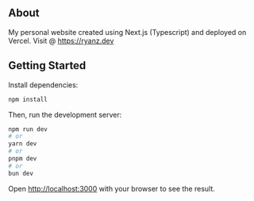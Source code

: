## About
My personal website created using Next.js (Typescript) and deployed on Vercel. Visit @ https://ryanz.dev

## Getting Started

Install dependencies:
```bash
npm install
```

Then, run the development server:

```bash
npm run dev
# or
yarn dev
# or
pnpm dev
# or
bun dev
```

Open [http://localhost:3000](http://localhost:3000) with your browser to see the result.
